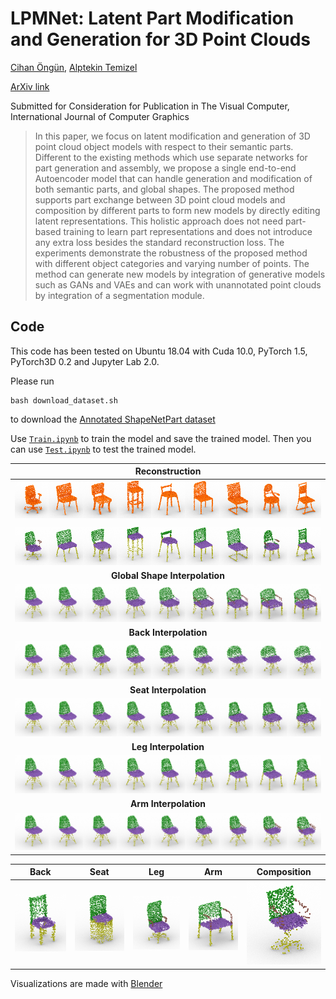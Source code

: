 # LPMNet: Latent Part Modification and Generation for 3D Point Clouds
[Cihan Öngün](https://cihanongun.github.io/),
[Alptekin Temizel](https://blog.metu.edu.tr/atemizel/)

[ArXiv link](https://arxiv.org/abs/2008.03560)

Submitted for Consideration for Publication in The Visual Computer, International Journal of Computer Graphics
> In this paper, we focus on latent modification and generation of 3D point cloud object models with respect to their semantic parts. Different to the existing methods which use separate networks for part generation and assembly, we propose a single end-to-end Autoencoder model that can handle generation and modification of both semantic parts, and global shapes. The proposed method supports part exchange between 3D point cloud models and composition by different parts to form new models by directly editing latent representations. This holistic approach does not need part-based training to learn part representations and does not introduce any extra loss besides the standard reconstruction loss. The experiments demonstrate the robustness of the proposed method with different object categories and varying number of points. The method can generate new models by integration of generative models such as GANs and VAEs and can work with unannotated point clouds by integration of a segmentation module.

## Code
This code has been tested on Ubuntu 18.04 with Cuda 10.0, PyTorch 1.5, PyTorch3D 0.2 and Jupyter Lab 2.0.

Please run
    
    bash download_dataset.sh

to download the [Annotated ShapeNetPart dataset](http://web.stanford.edu/~ericyi/project_page/part_annotation/index.html)

Use [`Train.ipynb`](Train.ipynb) to train the model and save the trained model. Then you can use [`Test.ipynb`](Test.ipynb) to test the trained model.


| **Reconstruction** |
|     :---:      |
|<img src = 'images/chair_test.png'>| 
||
|<img src = 'images/chair_rec.png'>| 
| **Global Shape Interpolation** |
|<img src = 'images/chair_global_int.png'>| 
| **Back Interpolation** |
|<img src = 'images/chair_int_0.png'>| 
| **Seat Interpolation** |
|<img src = 'images/chair_int_1.png'>| 
| **Leg Interpolation** |
|<img src = 'images/chair_int_2.png'>| 
| **Arm Interpolation** |
|<img src = 'images/chair_int_3.png'>| 


| Back | Seat | Leg | Arm | Composition |
| ------------- | ------------- | ------------- | ------------- | ------------- |
| <img src = 'images/chair_comp_0.png'>  | <img src = 'images/chair_comp_1.png'>  | <img src = 'images/chair_comp_2.png'>  | <img src = 'images/chair_comp_3.png'>  | <img src = 'images/chair_comp_4.png'>  |

Visualizations are made with [Blender](https://www.blender.org/)
